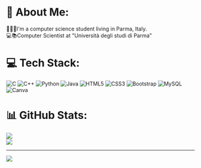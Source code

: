 # 💫 About Me:
👨🏻‍💻I'm a computer science student living in Parma, Italy.<br>💻📚Computer Scientist at "Università degli studi di Parma"


# 💻 Tech Stack:
![C](https://img.shields.io/badge/c-%2300599C.svg?style=flat&logo=c&logoColor=white) ![C++](https://img.shields.io/badge/c++-%2300599C.svg?style=flat&logo=c%2B%2B&logoColor=white) ![Python](https://img.shields.io/badge/python-3670A0?style=flat&logo=python&logoColor=ffdd54) ![Java](https://img.shields.io/badge/java-%23ED8B00.svg?style=flat&logo=java&logoColor=white) ![HTML5](https://img.shields.io/badge/html5-%23E34F26.svg?style=flat&logo=html5&logoColor=white) ![CSS3](https://img.shields.io/badge/css3-%231572B6.svg?style=flat&logo=css3&logoColor=white) ![Bootstrap](https://img.shields.io/badge/bootstrap-%23563D7C.svg?style=flat&logo=bootstrap&logoColor=white) ![MySQL](https://img.shields.io/badge/mysql-%2300f.svg?style=flat&logo=mysql&logoColor=white) ![Canva](https://img.shields.io/badge/Canva-%2300C4CC.svg?style=flat&logo=Canva&logoColor=white)
# 📊 GitHub Stats:
![](https://github-readme-stats.vercel.app/api?username=simonecandio&theme=dark&hide_border=false&include_all_commits=false&count_private=false)<br/>
![](https://github-readme-streak-stats.herokuapp.com/?user=simonecandio&theme=dark&hide_border=false)<br/>

---
[![](https://visitcount.itsvg.in/api?id=simonecandio&icon=0&color=1)](https://visitcount.itsvg.in)

<!-- Proudly created with GPRM ( https://gprm.itsvg.in ) -->
